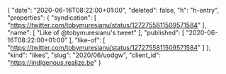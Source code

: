 {
  "date": "2020-06-16T08:22:00+01:00",
  "deleted": false,
  "h": "h-entry",
  "properties": {
    "syndication": [
      "https://twitter.com/tobymuresianu/status/1272755811509571584"
    ],
    "name": [
      "Like of @tobymuresianu's tweet"
    ],
    "published": [
      "2020-06-16T08:22:00+01:00"
    ],
    "like-of": [
      "https://twitter.com/tobymuresianu/status/1272755811509571584"
    ]
  },
  "kind": "likes",
  "slug": "2020/06/uodgw",
  "client_id": "https://indigenous.realize.be"
}
